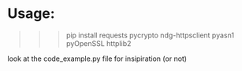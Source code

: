 
# Usage: 
>>> pip install requests pycrypto ndg-httpsclient pyasn1 pyOpenSSL httplib2               


look at the code_example.py file for insipiration (or not)